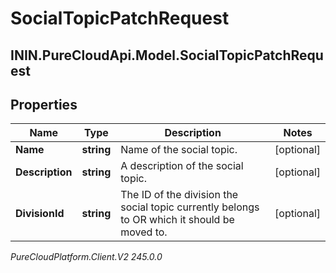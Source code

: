 # SocialTopicPatchRequest

## ININ.PureCloudApi.Model.SocialTopicPatchRequest

## Properties

|Name | Type | Description | Notes|
|------------ | ------------- | ------------- | -------------|
| **Name** | **string** | Name of the social topic. | [optional] |
| **Description** | **string** | A description of the social topic. | [optional] |
| **DivisionId** | **string** | The ID of the division the social topic currently belongs to OR which it should be moved to. | [optional] |



_PureCloudPlatform.Client.V2 245.0.0_
